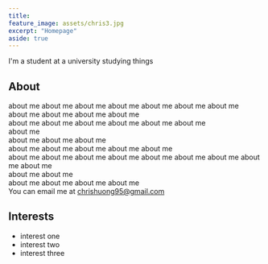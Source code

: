 ```yaml
---
title:
feature_image: assets/chris3.jpg
excerpt: "Homepage"
aside: true
---
```


I'm a student at a university studying things

## About

about me about me about me about me about me about me about me   
about me about me about me about me   
about me about me about me about me about me about me   
about me   
about me about me about me   
about me about me about me about me about me   
about me about me about me about me about me about me about me about me about me   
about me about me   
about me about me about me about me  
You can email me at <a href="mailto:chrishuong95@gmail.com">chrishuong95@gmail.com</a>
  


## Interests

- interest one
- interest two
- interest three




